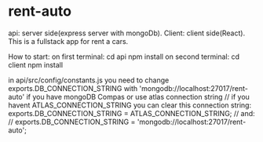# rent-auto
api: server side(express server with mongoDb).
Client: client side(React).
This is a fullstack app for rent a cars.

How to start:
on first terminal:
cd api
npm install
on second terminal:
cd client
npm install

in api/src/config/constants.js you need to change exports.DB_CONNECTION_STRING with 'mongodb://localhost:27017/rent-auto' if you have mongoDB Compas or use atlas connection string
// if you havent ATLAS_CONNECTION_STRING you can clear this connection string: 
exports.DB_CONNECTION_STRING = ATLAS_CONNECTION_STRING; // and:
// exports.DB_CONNECTION_STRING = 'mongodb://localhost:27017/rent-auto';